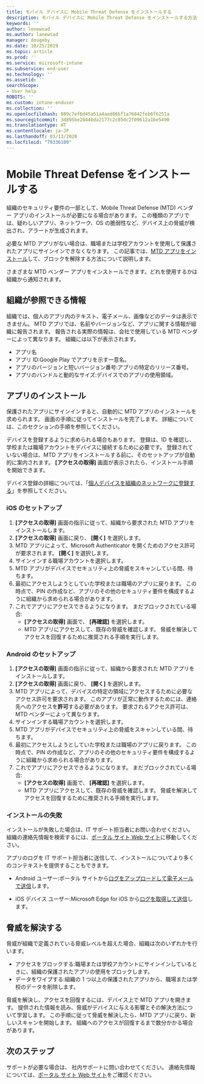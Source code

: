 ```yaml
---
title: モバイル デバイスに Mobile Threat Defense をインストールする
description: モバイル デバイスに Mobile Threat Defense をインストールする方法を説明します。
keywords: ''
author: lenewsad
ms.author: lanewsad
manager: dougeby
ms.date: 10/25/2019
ms.topic: article
ms.prod: ''
ms.service: microsoft-intune
ms.subservice: end-user
ms.technology: ''
ms.assetid: ''
searchScope:
- User help
ROBOTS: ''
ms.custom: intune-enduser
ms.collection: ''
ms.openlocfilehash: 889c7ef6d45a51a4aed86bf1a76842feb6f6251a
ms.sourcegitcommit: 3d895be2844bda2177c2c85dc2f09612a1be5490
ms.translationtype: HT
ms.contentlocale: ja-JP
ms.lasthandoff: 03/13/2020
ms.locfileid: "79336109"
---
```

# <a name="install-mobile-threat-defense"></a>Mobile Threat Defense をインストールする   

組織のセキュリティ要件の一部として、Mobile Threat Defense (MTD) ベンダー アプリのインストールが必要になる場合があります。 この種類のアプリでは、疑わしいアプリ、ネットワーク、OS の脆弱性など、デバイス上の脅威が検出され、アラートが生成されます。  

必要な MTD アプリがない場合は、職場または学校アカウントを使用して保護されたアプリにサインインできなくなります。 この記事では、[MTD アプリをインストール](set-up-mobile-threat-defense.md#install-app)して、ブロックを解除する方法について説明します。  

さまざまな MTD ベンダー アプリをインストールできます。どれを使用するかは組織から通知されます。 


## <a name="information-your-organization-can-see"></a>組織が参照できる情報   

組織では、個人のアプリ内のテキスト、電子メール、画像などのデータは表示できません。 MTD アプリでは、名前やバージョンなど、アプリに関する情報が組織に報告されます。 報告される実際の情報は、会社で使用している MTD ベンダーによって異なります。 組織には以下が表示されます。   

* アプリ名  
* アプリ ID:Google Play でアプリを示す一意名。  
* アプリのバージョンと短いバージョン番号:アプリの特定のリリース番号。  
* アプリのバンドルと動的なサイズ:デバイスでのアプリの使用領域。 


## <a name="install-app"></a>アプリのインストール    
保護されたアプリにサインインすると、自動的に MTD アプリのインストールを求められます。 画面の手順に従ってインストールを完了します。 詳細については、このセクションの手順を参照してください。  
 
デバイスを登録するように求められる場合もあります。 登録は、ID を確認し、学校または職場アカウントをデバイスに接続するために必要です。 登録されていない場合は、MTD アプリをインストールする前に、そのセットアップが自動的に案内されます。 **[アクセスの取得]** 画面が表示されたら、インストール手順を開始できます。  

デバイス登録の詳細については、「[個人デバイスを組織のネットワークに登録する](https://docs.microsoft.com/azure/active-directory/user-help/user-help-register-device-on-network)」を参照してください。  

### <a name="ios-setup"></a>iOS のセットアップ  

1. **[アクセスの取得]** 画面の指示に従って、組織から要求された MTD アプリをインストールします。   
2. **[アクセスの取得]** 画面に戻り、 **[開く]** を選択します。  
3. MTD アプリによって、Microsoft Authenticator を開くためのアクセス許可が要求されます。 **[開く]** を選択します。 
4. サインインする職場アカウントを選択します。 
5. MTD アプリがデバイスでセキュリティ上の脅威をスキャンしている間、待ちます。 
6. 最初にアクセスしようとしていた学校または職場のアプリに戻ります。 この時点で、PIN の作成など、アプリのその他のセキュリティ要件を構成するように組織から求められる場合があります。   
7. これでアプリにアクセスできるようになります。 まだブロックされている場合:  
    * **[アクセスの取得]** 画面で、 **[再確認]** を選択します。  
    * MTD アプリにアクセスして、既存の脅威を確認します。 脅威を解決してアクセスを回復するために推奨される手順を実行します。    

### <a name="android-setup"></a>Android のセットアップ 

1. **[アクセスの取得]** 画面の指示に従って、組織から要求された MTD アプリをインストールします。  
2. **[アクセスの取得]** 画面に戻り、 **[開く]** を選択します。  
3. MTD アプリによって、デバイスの特定の領域にアクセスするために必要なアクセス許可を要求されます。 このアプリが正常に動作するためには、連絡先へのアクセスを**許可**する必要があります。 要求されるアクセス許可は、MTD ベンダーによって異なります。  
4. サインインする職場アカウントを選択します。  
5. MTD アプリがデバイスでセキュリティ上の脅威をスキャンしている間、待ちます。  
6. 最初にアクセスしようとしていた学校または職場のアプリに戻ります。 この時点で、PIN の作成など、アプリのその他のセキュリティ要件を構成するように組織から求められる場合があります。  
7. これでアプリにアクセスできるようになります。 まだブロックされている場合:  
    * **[アクセスの取得]** 画面で、 **[再確認]** を選択します。  
    * MTD アプリにアクセスして、既存の脅威を確認します。 脅威を解決してアクセスを回復するために推奨される手順を実行します。  

### <a name="installation-failed"></a>インストールの失敗  

インストールが失敗した場合は、IT サポート担当者にお問い合わせください。 組織の連絡先情報を検索するには、[ポータル サイト Web サイト](https://go.microsoft.com/fwlink/?linkid=2010980)に移動してください。  

アプリのログを IT サポート担当者に送信して、インストールについてより多くのコンテキストを提供することもできます。  
* Android ユーザー:ポータル サイトから[ログをアップロードして電子メールで送信](https://docs.microsoft.com/user-help/send-logs-to-your-it-admin-by-email-android)します。   

* iOS デバイス ユーザー:Microsoft Edge for iOS から[ログを取得して送信](https://docs.microsoft.com/intune/apps/manage-microsoft-edge#use-microsoft-edge-on-ios-to-access-managed-app-logs)します。  

## <a name="resolve-a-threat"></a>脅威を解決する  
脅威が組織で定義されている脅威レベルを超えた場合、組織は次のいずれかを行います。  
   
* アクセスをブロックする:職場または学校アカウントにサインインしているときに、組織の保護されたアプリの使用をブロックします。  
* データをワイプする:組織の 1 つ以上の保護されたアプリから、職場または学校のデータを削除します。  

脅威を解決し、アクセスを回復するには、デバイス上で MTD アプリを開きます。 提供された情報を読み、脅威がデバイスに与える影響とその解決方法について学習します。 この手順に従って脅威を解決したら、MTD アプリに戻り、新しいスキャンを開始します。 組織へのアクセスが回復するまで数分かかる場合があります。  

## <a name="next-steps"></a>次のステップ  

サポートが必要な場合は、 社内サポートに問い合わせてください。 連絡先情報については、[ポータル サイト Web サイト](https://go.microsoft.com/fwlink/?linkid=2010980)をご確認ください。


